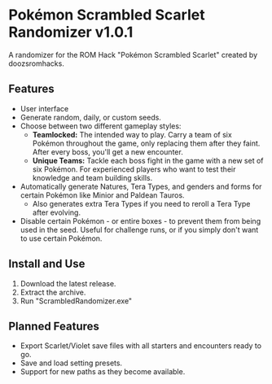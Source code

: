 # Pokémon Scrambled Scarlet Randomizer v1.0.1

A randomizer for the ROM Hack "Pokémon Scrambled Scarlet" created by doozsromhacks.

## Features
- User interface
- Generate random, daily, or custom seeds.
- Choose between two different gameplay styles:
  - **Teamlocked:** The intended way to play. Carry a team of six Pokémon throughout the game, only replacing them after they faint. After every boss, you'll get a new encounter.
  - **Unique Teams:** Tackle each boss fight in the game with a new set of six Pokémon. For experienced players who want to test their knowledge and team building skills.
- Automatically generate Natures, Tera Types, and genders and forms for certain Pokémon like Minior and Paldean Tauros.
  - Also generates extra Tera Types if you need to reroll a Tera Type after evolving.
- Disable certain Pokémon - or entire boxes - to prevent them from being used in the seed. Useful for challenge runs, or if you simply don't want to use certain Pokémon.

## Install and Use
1. Download the latest release.
2. Extract the archive.
3. Run "ScrambledRandomizer.exe"

## Planned Features
- Export Scarlet/Violet save files with all starters and encounters ready to go.
- Save and load setting presets.
- Support for new paths as they become available.
